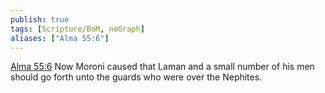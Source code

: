 ```yaml
---
publish: true
tags: [Scripture/BoM, noGraph]
aliases: ["Alma 55:6"]
---
```

[Alma 55:6](https://churchofjesuschrist.org/study/scriptures/bofm/alma/55?lang=eng&id=p6#p6) Now Moroni caused that Laman and a small number of his men should go forth unto the guards who were over the Nephites.
